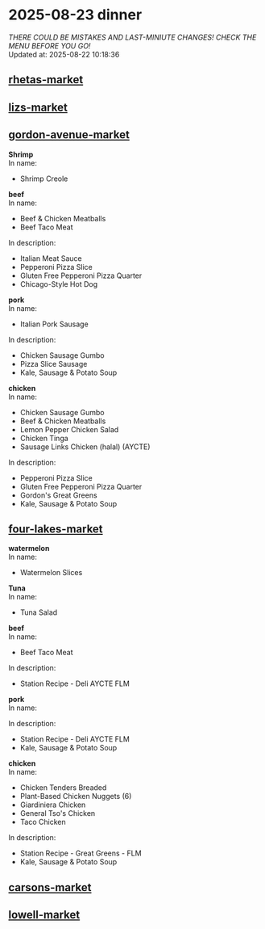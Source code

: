 # 2025-08-23 dinner  
*THERE COULD BE MISTAKES AND LAST-MINIUTE CHANGES! CHECK THE MENU BEFORE YOU GO!*  
Updated at: 2025-08-22 10:18:36  
## [rhetas-market](https://wisc-housingdining.nutrislice.com/menu/rhetas-market/dinner/2025-08-23)  
## [lizs-market](https://wisc-housingdining.nutrislice.com/menu/lizs-market/dinner/2025-08-23)  
## [gordon-avenue-market](https://wisc-housingdining.nutrislice.com/menu/gordon-avenue-market/dinner/2025-08-23)  
**Shrimp**  
In name:   
 - Shrimp Creole  
  
**beef**  
In name:   
 - Beef & Chicken Meatballs  
 - Beef Taco Meat  
  
In description:   
 - Italian Meat Sauce  
 - Pepperoni Pizza Slice  
 - Gluten Free Pepperoni Pizza Quarter  
 - Chicago-Style Hot Dog  
  
**pork**  
In name:   
 - Italian Pork Sausage  
  
In description:   
 - Chicken Sausage Gumbo  
 - Pizza Slice Sausage  
 - Kale, Sausage & Potato Soup  
  
**chicken**  
In name:   
 - Chicken Sausage Gumbo  
 - Beef & Chicken Meatballs  
 - Lemon Pepper Chicken Salad  
 - Chicken Tinga  
 - Sausage Links Chicken (halal) (AYCTE)  
  
In description:   
 - Pepperoni Pizza Slice  
 - Gluten Free Pepperoni Pizza Quarter  
 - Gordon's Great Greens  
 - Kale, Sausage & Potato Soup  
  
## [four-lakes-market](https://wisc-housingdining.nutrislice.com/menu/four-lakes-market/dinner/2025-08-23)  
**watermelon**  
In name:   
 - Watermelon Slices  
  
**Tuna**  
In name:   
 - Tuna Salad  
  
**beef**  
In name:   
 - Beef Taco Meat  
  
In description:   
 - Station Recipe - Deli  AYCTE FLM  
  
**pork**  
In name:   
  
In description:   
 - Station Recipe - Deli  AYCTE FLM  
 - Kale, Sausage & Potato Soup  
  
**chicken**  
In name:   
 - Chicken Tenders Breaded  
 - Plant-Based Chicken Nuggets (6)  
 - Giardiniera Chicken  
 - General Tso's Chicken  
 - Taco Chicken  
  
In description:   
 - Station Recipe - Great Greens - FLM  
 - Kale, Sausage & Potato Soup  
  
## [carsons-market](https://wisc-housingdining.nutrislice.com/menu/carsons-market/dinner/2025-08-23)  
## [lowell-market](https://wisc-housingdining.nutrislice.com/menu/lowell-market/dinner/2025-08-23)  
  
